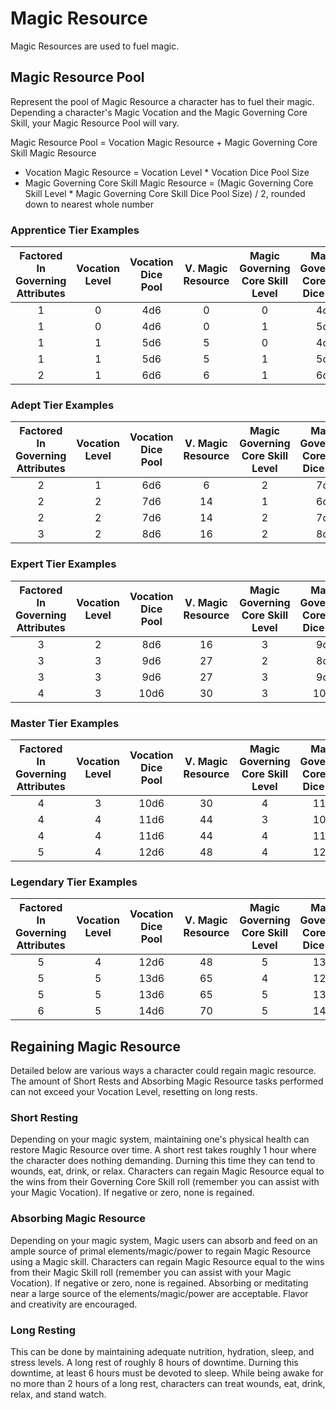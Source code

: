 # Magic Resource

Magic Resources are used to fuel magic.

## Magic Resource Pool

Represent the pool of Magic Resource a character has to fuel their magic. Depending a character's Magic Vocation and the Magic Governing Core Skill, your Magic Resource Pool will vary.

Magic Resource Pool = Vocation Magic Resource + Magic Governing Core Skill Magic Resource

- Vocation Magic Resource = Vocation Level * Vocation Dice Pool Size
- Magic Governing Core Skill Magic Resource = (Magic Governing Core Skill Level * Magic Governing Core Skill Dice Pool Size) / 2, rounded down to nearest whole number

### Apprentice Tier Examples

| Factored In Governing Attributes | Vocation Level | Vocation Dice Pool | V. Magic Resource | Magic Governing Core Skill Level | Magic Governing Core Skill Dice Pool | M.G.C.S. Magic Resource | Total Magic Resource Pool |
| :------------------------------: | :------------: | :----------------: | :---------------: | :------------------------------: | :----------------------------------: | :---------------------: | :-----------------------: |
|                1                |       0       |        4d6        |         0         |                0                |                 4d6                 |            0            |             0             |
|                1                |       0       |        4d6        |         0         |                1                |                 5d6                 |            2            |             2             |
|                1                |       1       |        5d6        |         5         |                0                |                 4d6                 |            0            |             5             |
|                1                |       1       |        5d6        |         5         |                1                |                 5d6                 |            2            |             7             |
|                2                |       1       |        6d6        |         6         |                1                |                 6d6                 |            3            |             9             |

### Adept Tier Examples

| Factored In Governing Attributes | Vocation Level | Vocation Dice Pool | V. Magic Resource | Magic Governing Core Skill Level | Magic Governing Core Skill Dice Pool | M.G.C.S. Magic Resource | Total Magic Resource Pool |
| :------------------------------: | :------------: | :----------------: | :---------------: | :------------------------------: | :----------------------------------: | :---------------------: | :-----------------------: |
|                2                |       1       |        6d6        |         6         |                2                |                 7d6                 |            7            |            13            |
|                2                |       2       |        7d6        |        14        |                1                |                 6d6                 |            3            |            17            |
|                2                |       2       |        7d6        |        14        |                2                |                 7d6                 |            7            |            21            |
|                3                |       2       |        8d6        |        16        |                2                |                 8d6                 |            8            |            24            |

### Expert Tier Examples

| Factored In Governing Attributes | Vocation Level | Vocation Dice Pool | V. Magic Resource | Magic Governing Core Skill Level | Magic Governing Core Skill Dice Pool | M.G.C.S. Magic Resource | Total Magic Resource Pool |
| :------------------------------: | :------------: | :----------------: | :---------------: | :------------------------------: | :----------------------------------: | :---------------------: | :-----------------------: |
|                3                |       2       |        8d6        |        16        |                3                |                 9d6                 |           13           |            29            |
|                3                |       3       |        9d6        |        27        |                2                |                 8d6                 |            8            |            35            |
|                3                |       3       |        9d6        |        27        |                3                |                 9d6                 |           13           |            40            |
|                4                |       3       |        10d6        |        30        |                3                |                 10d6                 |           15           |            45            |

### Master Tier Examples

| Factored In Governing Attributes | Vocation Level | Vocation Dice Pool | V. Magic Resource | Magic Governing Core Skill Level | Magic Governing Core Skill Dice Pool | M.G.C.S. Magic Resource | Total Magic Resource Pool |
| :------------------------------: | :------------: | :----------------: | :---------------: | :------------------------------: | :----------------------------------: | :---------------------: | :-----------------------: |
|                4                |       3       |        10d6        |        30        |                4                |                 11d6                 |           22           |            52            |
|                4                |       4       |        11d6        |        44        |                3                |                 10d6                 |           15           |            59            |
|                4                |       4       |        11d6        |        44        |                4                |                 11d6                 |           22           |            66            |
|                5                |       4       |        12d6        |        48        |                4                |                 12d6                 |           24           |            72            |

### Legendary Tier Examples

| Factored In Governing Attributes | Vocation Level | Vocation Dice Pool | V. Magic Resource | Magic Governing Core Skill Level | Magic Governing Core Skill Dice Pool | M.G.C.S. Magic Resource | Total Magic Resource Pool |
| :------------------------------: | :------------: | :----------------: | :---------------: | :------------------------------: | :----------------------------------: | :---------------------: | :-----------------------: |
|                5                |       4       |        12d6        |        48        |                5                |                 13d6                 |           32           |            80            |
|                5                |       5       |        13d6        |        65        |                4                |                 12d6                 |           24           |            89            |
|                5                |       5       |        13d6        |        65        |                5                |                 13d6                 |           32           |            97            |
|                6                |       5       |        14d6        |        70        |                5                |                 14d6                 |           35           |            105            |

## Regaining Magic Resource

Detailed below are various ways a character could regain magic resource. The amount of Short Rests and Absorbing Magic Resource tasks performed can not exceed your Vocation Level, resetting on long rests.

### Short Resting

Depending on your magic system, maintaining one's physical health can restore Magic Resource over time. A short rest takes roughly 1 hour where the character does nothing demanding. Durning this time they can tend to wounds, eat, drink, or relax. Characters can regain Magic Resource equal to the wins from their Governing Core Skill roll (remember you can assist with your Magic Vocation). If negative or zero, none is regained.

### Absorbing Magic Resource

Depending on your magic system, Magic users can absorb and feed on an ample source of primal elements/magic/power to regain Magic Resource using a Magic skill. Characters can regain Magic Resource equal to the wins from their Magic Skill roll (remember you can assist with your Magic Vocation). If negative or zero, none is regained. Absorbing or meditating near a large source of the elements/magic/power are acceptable. Flavor and creativity are encouraged.

### Long Resting

This can be done by maintaining adequate nutrition, hydration, sleep, and stress levels. A long rest of roughly 8 hours of downtime. Durning this downtime, at least 6 hours must be devoted to sleep. While being awake for no more than 2 hours of a long rest, characters can treat wounds, eat, drink, relax, and stand watch.
